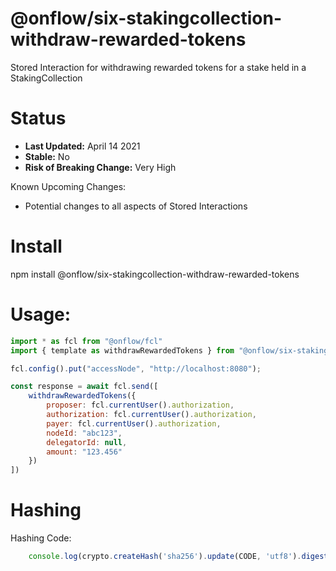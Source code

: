 # @onflow/six-stakingcollection-withdraw-rewarded-tokens

Stored Interaction for withdrawing rewarded tokens for a stake held in a StakingCollection

# Status

- **Last Updated:** April 14 2021
- **Stable:** No
- **Risk of Breaking Change:** Very High

Known Upcoming Changes:

- Potential changes to all aspects of Stored Interactions

# Install

npm install @onflow/six-stakingcollection-withdraw-rewarded-tokens

# Usage:

```javascript
import * as fcl from "@onflow/fcl"
import { template as withdrawRewardedTokens } from "@onflow/six-stakingcollection-withdraw-rewarded-tokens"

fcl.config().put("accessNode", "http://localhost:8080");

const response = await fcl.send([
    withdrawRewardedTokens({
        proposer: fcl.currentUser().authorization,
        authorization: fcl.currentUser().authorization,     
        payer: fcl.currentUser().authorization,
        nodeId: "abc123",            
        delegatorId: null,    
        amount: "123.456"                                
    })
])

```

# Hashing

Hashing Code:
```javascript
    console.log(crypto.createHash('sha256').update(CODE, 'utf8').digest('hex'))
```